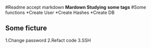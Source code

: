#Readme accept markdown
**Mardown Studying** __some tags__
#Some functions
*Create User
*Create Hashes
*Create DB

## Some ficture
1.Change password
2.Refact code
3.SSH